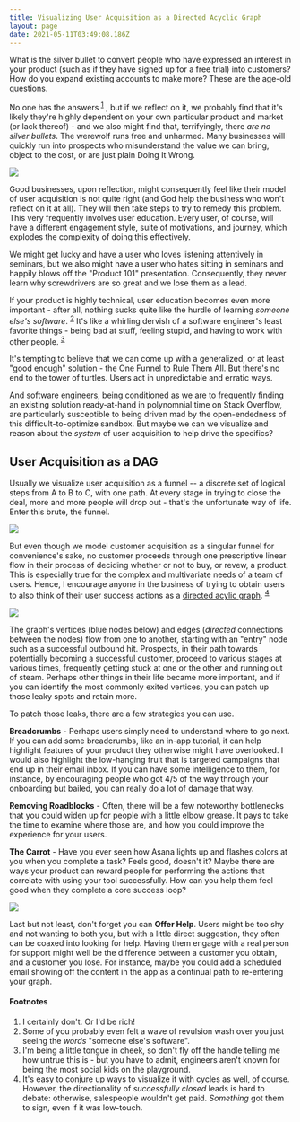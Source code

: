 ```yaml
---
title: Visualizing User Acquisition as a Directed Acyclic Graph
layout: page
date: 2021-05-11T03:49:08.186Z
---
```

What is the silver bullet to convert people who have expressed an interest in your product (such as if they have signed up for a free trial) into customers? How do you expand existing accounts to make more? These are the age-old questions.

No one has the answers <sup><a href="#fn-1">1</a></sup> , but if we reflect on it, we probably find that it's likely they're highly dependent on your own particular product and market (or lack thereof) - and we also might find that, terrifyingly, there *are no silver bullets*. The werewolf runs free and unharmed. Many businesses will quickly run into prospects who misunderstand the value we can bring, object to the cost, or are just plain Doing It Wrong.

![](/images/senior_man_smiling_and_holding_screwdriver_bld027157.jpg)

Good businesses, upon reflection, might consequently feel like their model of user acquisition is not quite right (and God help the business who won't reflect on it at all). They will then take steps to try to remedy this problem. This very frequently involves user education. Every user, of course, will have a different engagement style, suite of motivations, and journey, which explodes the complexity of doing this effectively.

We might get lucky and have a user who loves listening attentively in seminars, but we also might have a user who hates sitting in seminars and happily blows off the "Product 101" presentation. Consequently, they never learn why screwdrivers are so great and we lose them as a lead.

 If your product is highly technical, user education becomes even more important - after all, nothing sucks quite like the hurdle of learning *someone else's software*. <sup><a href="#fn-2">2</a></sup> It's like a whirling dervish of a software engineer's least favorite things - being bad at stuff, feeling stupid, and having to work with other people. <sup><a href="#fn-3">3</a></sup>

It's tempting to believe that we can come up with a generalized, or at least "good enough" solution - the One Funnel to Rule Them All. But there's no end to the tower of turtles. Users act in unpredictable and erratic ways.

And software engineers, being conditioned as we are to frequently finding an existing solution ready-at-hand in polynomnial time on Stack Overflow, are particularly susceptible to being driven mad by the open-endedness of this difficult-to-optimize sandbox. But maybe we can we visualize and reason about the *system* of user acquisition to help drive the specifics?

## User Acquisition as a DAG

Usually we visualize user acquisition as a funnel -- a discrete set of logical steps from A to B to C, with one path. At every stage in trying to close the deal, more and more people will drop out - that's the unfortunate way of life. Enter this brute, the funnel.

![](/images/funnel.png)

But even though we model customer acquisition as a singular funnel for convenience's sake, no customer proceeds through one prescriptive linear flow in their process of deciding whether or not to buy, or revew, a product. This is especially true for the complex and multivariate needs of a team of users. Hence, I encourage anyone in the business of trying to obtain users to also think of their user success actions as a [directed acylic graph](https://en.wikipedia.org/wiki/Directed_acyclic_graph). <sup><a href="#fn-4">4</a></sup>

![](/images/user_dag.png)

The graph's vertices (blue nodes below) and edges (*directed* connections between the nodes) flow from one to another, starting with an "entry" node such as a successful outbound hit. Prospects, in their path towards potentially becoming a successful customer, proceed to various stages at various times, frequently getting stuck at one or the other and running out of steam. Perhaps other things in their life became more important, and if you can identify the most commonly exited vertices, you can patch up those leaky spots and retain more.

To patch those leaks, there are a few strategies you can use.

**Breadcrumbs** - Perhaps users simply need to understand where to go next. If you can add some breadcrumbs, like an in-app tutorial, it can help highlight features of your product they otherwise might have overlooked. I would also highlight the low-hanging fruit that is targeted campaigns that end up in their email inbox. If you can have some intelligence to them, for instance, by encouraging people who got 4/5 of the way through your onboarding but bailed, you can really do a lot of damage that way.

**Removing Roadblocks** - Often, there will be a few noteworthy bottlenecks that you could widen up for people with a little elbow grease. It pays to take the time to examine where those are, and how you could improve the experience for your users.

**The Carrot** - Have you ever seen how Asana lights up and flashes colors at you when you complete a task? Feels good, doesn't it? Maybe there are ways your product can reward people for performing the actions that correlate with using your tool successfully. How can you help them feel good when they complete a core success loop?

![](https://blog.asana.com/wp-content/post-images/TaskCompletion_Loop.gif)

Last but not least, don't forget you can **Offer Help**. Users might be too shy and not wanting to both you, but with a little direct suggestion, they often can be coaxed into looking for help. Having them engage with a real person for support might well be the difference between a customer you obtain, and a customer you lose. For instance, maybe you could add a scheduled email showing off the content in the app as a continual path to re-entering your graph.

#### Footnotes

<ol>
<li>
<div id="fn-1">
I certainly don't. Or I'd be rich!
</div>
</li>
<li>
<div id="fn-2">
Some of you probably even felt a wave of revulsion wash over you just seeing the <i>words</i> "someone else's software".
</div>
</li>
<li>
<div id="fn-3">
I'm being a little tongue in cheek, so don't fly off the handle telling me how untrue this is - but you have to admit, engineers aren't known for being the most social kids on the playground.
</div>
</li>
<li>
<div id="fn-4">
It's easy to conjure up ways to visualize it with cycles as well, of course. However, the directionality of <i>successfully closed</i> leads is hard to debate: otherwise, salespeople wouldn't get paid. <i>Something</i> got them to sign, even if it was low-touch.
</div>
</li>
</ol>
